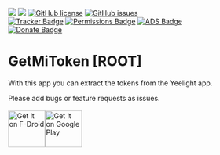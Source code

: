 <img src="https://img.shields.io/github/release/LuigiTheHunter/GetMiTokens.svg?logo=github" />   <img src="https://img.shields.io/f-droid/v/eu.roggstar.luigithehunter.getmitokens.svg" />   [![GitHub license](https://img.shields.io/github/license/LuigiTheHunter/GetMiTokens.svg)](https://github.com/LuigiTheHunter/GetMiTokens/blob/master/LICENSE)   [![GitHub issues](https://img.shields.io/github/issues/LuigiTheHunter/GetMiTokens.svg)](https://GitHub.com/LuigiTheHunter/GetMiTokens/issues/)<br>
[![Tracker Badge](https://img.shields.io/badge/Tracker-0-green.svg)](https://shields.io/)   [![Permissions Badge](https://img.shields.io/badge/Permissions-0-green.svg)](https://shields.io/)   [![ADS Badge](https://img.shields.io/badge/ADs-0-green.svg)](https://shields.io/)
<br>
[![Donate Badge](https://img.shields.io/badge/Donate-Me-green.svg)](https://paypal.me/proggenbuck)

# GetMiToken [ROOT]

With this app you can extract the tokens from the Yeelight app.

Please add bugs or feature requests as issues.<br><br>
<a href='https://f-droid.org/en/packages/eu.roggstar.luigithehunter.getmitokens' target="_blank"><img alt='Get it on F-Droid' src='https://f-droid.org/badge/get-it-on.png' height="75"/></a><a href='https://play.google.com/store/apps/details?id=eu.roggstar.luigithehunter.getmitokens&pcampaignid=MKT-Other-global-all-co-prtnr-py-PartBadge-Mar2515-1' target="_blank"><img alt='Get it on Google Play' src='https://play.google.com/intl/en_us/badges/images/generic/en_badge_web_generic.png' height="75"/></a>
